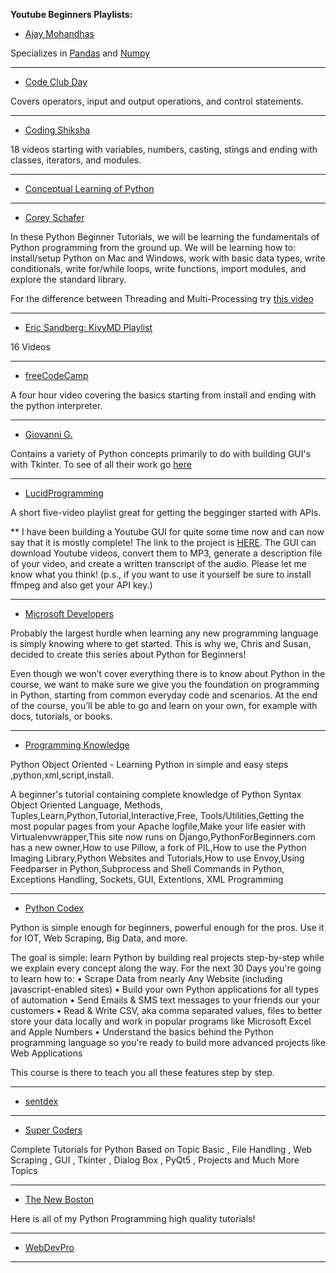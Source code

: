 **Youtube Beginners Playlists:**
- [Ajay Mohandhas](https://www.youtube.com/channel/UCvOEz4Bf8IxgMW1tKdcnrJQ)

Specializes in [Pandas](https://pandas.pydata.org/) and [Numpy](https://numpy.org/) 
______________________________________________________________________________________________________________________________
- [Code Club Day](https://www.youtube.com/playlist?list=PLSHvUrpSpVBC2O0E8rYddPsyj_mswW1Ev)

Covers operators, input and output operations, and control statements.
______________________________________________________________________________________________________________________________
- [Coding Shiksha](https://www.youtube.com/playlist?list=PL3CDD0Jz5nVEplyxcH2B6qpDqOgY1ot4W)

18 videos starting with variables, numbers, casting, stings and ending with classes, iterators, and modules.
______________________________________________________________________________________________________________________________
- [Conceptual Learning of Python](https://www.youtube.com/playlist?list=PL_XKJISIlenvV92BvNXWGdB2aN6cO63Oj)
______________________________________________________________________________________________________________________________
- [Corey Schafer](https://www.youtube.com/playlist?list=PL-osiE80TeTskrapNbzXhwoFUiLCjGgY7)

In these Python Beginner Tutorials, we will be learning the fundamentals of Python programming from the ground up. We will be learning how to: install/setup Python on Mac and Windows, work with basic data types, write conditionals, write for/while loops, write functions, import modules, and explore the standard library.

For the difference between Threading and Multi-Processing try [this video](https://www.youtube.com/watch?v=IEEhzQoKtQU)
______________________________________________________________________________________________________________________________
- [Eric Sandberg: KivyMD Playlist](https://www.youtube.com/playlist?list=PLy5hjmUzdc0nMkzhphsqgPCX62NFhkell)

16 Videos

______________________________________________________________________________________________________________________________
- [freeCodeCamp](https://www.youtube.com/watch?v=rfscVS0vtbw&list=PLWKjhJtqVAbnqBxcdjVGgT3uVR10bzTEB)

A four hour video covering the basics starting from install and ending with the python interpreter.
______________________________________________________________________________________________________________________________
- [Giovanni G.](https://www.youtube.com/playlist?list=PL_38rYkBIiiX3c3bumdQWnLHzRNOjdRmq)

Contains a variety of Python concepts primarily to do with building GUI's with Tkinter. To see of all their work go [here](https://www.youtube.com/user/LukForward)
______________________________________________________________________________________________________________________________
- [LucidProgramming](https://www.youtube.com/playlist?list=PL5tcWHG-UPH29oYVpxP4B-boItTS7n49G)

A short five-video playlist great for getting the begginger started with APIs. 

** I have been building a Youtube GUI for quite some time now and can now say that it is mostly complete! The link to the project is [HERE](https://github.com/lucascrlsn/youtube). The GUI can download Youtube videos, convert them to MP3, generate a description file of your video, and create a written transcript of the audio. Please let me know what you think! (p.s., if you want to use it yourself be sure to install ffmpeg and also get your API key.)
______________________________________________________________________________________________________________________________
- [Microsoft Developers](https://www.youtube.com/playlist?list=PLlrxD0HtieHhS8VzuMCfQD4uJ9yne1mE6)

Probably the largest hurdle when learning any new programming language is simply knowing where to get started. This is why we, Chris and Susan, decided to create this series about Python for Beginners!

Even though we won’t cover everything there is to know about Python in the course, we want to make sure we give you the foundation on programming in Python, starting from common everyday code and scenarios. At the end of the course, you’ll be able to go and learn on your own, for example with docs, tutorials, or books.
______________________________________________________________________________________________________________________________
- [Programming Knowledge](https://www.youtube.com/playlist?list=PLS1QulWo1RIaJECMeUT4LFwJ-ghgoSH6n)

Python Object Oriented - Learning Python in simple and easy steps ,python,xml,script,install.

A beginner's tutorial containing complete knowledge of Python Syntax Object Oriented Language, Methods, Tuples,Learn,Python,Tutorial,Interactive,Free, Tools/Utilities,Getting the most popular pages from your Apache logfile,Make your life easier with Virtualenvwrapper,This site now runs on Django,PythonForBeginners.com has a new owner,How to use Pillow, a fork of PIL,How to use the Python Imaging Library,Python Websites and Tutorials,How to use Envoy,Using Feedparser in Python,Subprocess and Shell Commands in Python, Exceptions Handling, Sockets, GUI, Extentions, XML Programming
______________________________________________________________________________________________________________________________
- [Python Codex](https://www.youtube.com/playlist?list=PL1Bjrbx1Tsx3TELwcMDRlxVjR8uv47o17) 

Python is simple enough for beginners, powerful enough for the pros. Use it for IOT, Web Scraping, Big Data, and more.

The goal is simple: learn Python by building real projects step-by-step while we explain every concept along the way.  For the next 30 Days you're going to learn how to:
• Scrape Data from nearly Any Website (including javascript-enabled sites)
• Build your own Python applications for all types of automation
• Send Emails & SMS text messages to your friends our your customers
• Read & Write CSV, aka comma separated values, files to better store your data locally and work in popular programs like Microsoft Excel and Apple Numbers
• Understand the basics behind the Python programming language so you're ready to build more advanced projects like Web Applications

This course is there to teach you all these features step by step.
______________________________________________________________________________________________________________________________
- [sentdex](https://www.youtube.com/playlist?list=PLQVvvaa0QuDeAams7fkdcwOGBpGdHpXln)
______________________________________________________________________________________________________________________________
- [Super Coders](https://www.youtube.com/playlist?list=PLb-NlfexLTk9yW9U32TwT6U4tV1nrqzg3)

Complete Tutorials for Python Based on Topic Basic , File Handling , Web Scraping , GUI , Tkinter , Dialog Box , PyQt5 , Projects and Much More Topics
______________________________________________________________________________________________________________________________
- [The New Boston](https://www.youtube.com/playlist?list=PLEA1FEF17E1E5C0DA)

Here is all of my Python Programming high quality tutorials!
______________________________________________________________________________________________________________________________
- [WebDevPro](https://www.youtube.com/playlist?list=PLfyXUgjpxUVFE76qCwFsIwOzB1wzACn4f)

______________________________________________________________________________________________________________________________
